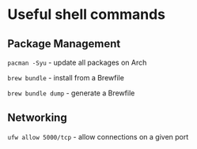 # Useful shell commands 

## Package Management
`pacman -Syu` - update all packages on Arch

`brew bundle` - install from a Brewfile

`brew bundle dump` - generate a Brewfile

## Networking
`ufw allow 5000/tcp` - allow connections on a given port

